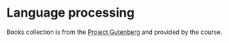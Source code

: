 # Language processing
Books collection is from the [Project Gutenberg](https://www.gutenberg.org/) and provided by the course.